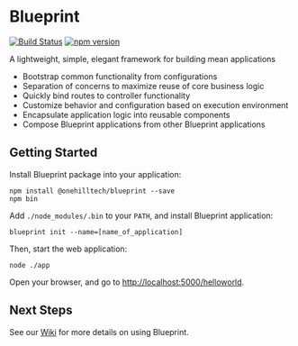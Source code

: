 Blueprint
================

[![Build Status](https://travis-ci.org/onehilltech/blueprint.svg?branch=master)](https://travis-ci.org/onehilltech/blueprint)
[![npm version](https://img.shields.io/npm/v/@onehilltech/blueprint.svg)](https://www.npmjs.com/package/@onehilltech/blueprint)

A lightweight, simple, elegant framework for building mean applications

* Bootstrap common functionality from configurations
* Separation of concerns to maximize reuse of core business logic
* Quickly bind routes to controller functionality
* Customize  behavior and configuration based on execution environment
* Encapsulate application logic into reusable components
* Compose Blueprint applications from other Blueprint applications

Getting Started
----------------

Install Blueprint package into your application:

    npm install @onehilltech/blueprint --save
    npm bin
    
Add `./node_modules/.bin` to your `PATH`, and install Blueprint application:

    blueprint init --name=[name_of_application]

Then, start the web application:

    node ./app
    
Open your browser, and go to [http://localhost:5000/helloworld](http://localhost:5000/helloworld).

Next Steps
-----------------
    
See our [Wiki](https://github.com/onehilltech/blueprint/wiki) for more details 
on using Blueprint.
